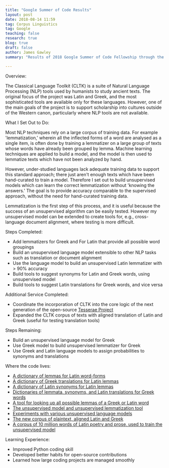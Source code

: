 ```yaml
---
title: "Google Summer of Code Results"
layout: post
date: 2018-08-14 11:59
tag: Corpus Linguistics
tag: Google
teaching: false
research: true
blog: true
draft: false
author: James Gawley
summary: "Results of 2018 Google Summer of Code Fellowship through the Classical Language Toolkit"
 
---
```

Overview: 

The Classical Language Toolkit (CLTK) is a suite of Natural Language Processing (NLP) tools used by humanists to study ancient texts. The original focus of the project was Latin and Greek, and the most sophisticated tools are available only for these languages. However, one of the main goals of the project is to support scholarship into cultures outside of the Western canon, particularly where NLP tools are not available.

What I Set Out to Do:

Most NLP techniques rely on a large corpus of training data. For example 'lemmatization,' wherein all the inflected forms of a word are analysed as a single item, is often done by training a lemmatizer on a large group of texts whose words have already been grouped by lemma. Machine learning techniques are applied to build a model, and the model is then used to lemmatize texts which have not been analyzed by hand.

However, under-studied languages lack adequate training data to support this standard approach; there just aren't enough texts which have been hand-curated to train a model. Therefore I set out to build unsupervised models which can learn the correct lemmatization without 'knowing the answers.' The goal is to provide accuracy comparable to the supervised approach, without the need for hand-curated training data.

Lemmatization is the first step of this process, and it is useful because the success of an unsupervised algorithm can be easily tested. However my unsupervised model can be extended to create tools for, e.g., cross-language document alignment, where testing is more difficult.

Steps Completed:

* Add lemmatizers for Greek and For Latin that provide all possible word groupings
* Build an unsupervised language model extensible to other NLP tasks such as translation or document alignment
* Use the language model to build an unsupervised Latin lemmatizer with > 90% accuracy
* Build tools to suggest synonyms for Latin and Greek words, using unsupervised model
* Build tools to suggest Latin translations for Greek words, and vice versa

Additional Service Completed:

* Coordinate the incorporation of CLTK into the core logic of the next generation of the open-source [Tesserae Project](http://tesserae.caset.buffalo.edu)
* Expanded the CLTK corpus of texts with aligned translation of Latin and Greek (useful for testing translation tools)

Steps Remaining:

* Build an unsupervised language model for Greek
* Use Greek model to build unsupervised lemmatizer for Greek
* Use Greek and Latin language models to assign probabilities to synonyms and translations

Where the code lives:

* [A dictionary of lemmas for Latin word-forms](https://github.com/cltk/latin_models_cltk/blob/master/semantics/lemmata.py)
* [A dictionary of Greek translations for Latin lemmas](https://github.com/cltk/latin_models_cltk/blob/master/semantics/translations.py)
* [A dictionary of Latin synonyms for Latin lemmas](https://github.com/cltk/latin_models_cltk/blob/master/semantics/synonyms.py)
* [Dictionaries of lemmata, synonyms, and Latin translations for Greek words](https://github.com/cltk/greek_models_cltk/tree/master/semantics)
* [A tool for looking up all possible lemmas of a Greek or Latin word](https://github.com/cltk/cltk/blob/master/cltk/semantics/latin/lookup.py)
* [The unsupervised model and unsupervised lemmatization tool](https://github.com/jamesgawley/cltk/tree/master/cltk/lemmatize/latin/unsupervised.py)
* [Experiments with various unsupervised language models](https://github.com/jamesgawley/latin_lemma_disambiguation_models)
* [The new corpus of plaintext, aligned Latin and Greek](https://github.com/jamesgawley/greek_text_greek_fragmentary_historians)
* [A corpus of 10 million words of Latin poetry and prose, used to train the unsupervised model](https://github.com/jamesgawley/latin_text_tesserae_collection)

Learning Experience:

* Improved Python coding skill
* Developed better habits for open-source contributions
* Learned how large coding projects are managed smoothly